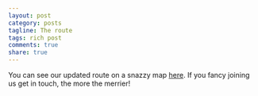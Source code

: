 ```yaml
---
layout: post
category: posts
tagline: The route
tags: rich post
comments: true
share: true
---
```

You can see our updated route on a snazzy map [here](http://lejo.gs/route).
If you fancy joining us get in touch, the more the merrier!
